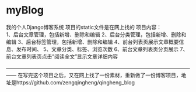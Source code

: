 # myBlog
我的个人Django博客系统
项目的static文件是在网上找的
项目内容：  
1、后台文章管理，包括新增、删除和编辑 
2、后台分类管理，包括新增、删除和编辑 
3、后台标签管理，包括新增、删除和编辑 
4、前台列表页展示文章概要信息、发布时间、 
5、文章分类、标签、浏览次数 
6、前台文章列表页分页展示 
7、前台文章列表页点击”阅读全文”显示文章详细内容

——————————————————————————————————————
在写完这个项目之后，又在网上找了一份素材，重新做了一份博客项目，地址是https://github.com/zengqingheng/qingheng_blog
